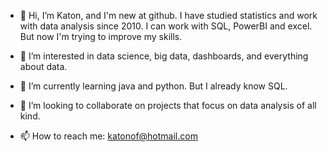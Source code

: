 - 👋 Hi, I’m Katon, and I'm new at github. I have studied statistics and work with data analysis since 2010. I can work with SQL, PowerBI and excel. But now I'm trying to improve my skills.

- 👀 I’m interested in data science, big data, dashboards, and everything about data.
- 🌱 I’m currently learning java and python. But I already know SQL.

- 💞️ I’m looking to collaborate on projects that focus on data analysis of all kind.
- 📫 How to reach me: katonof@hotmail.com

<!---
katonof/katonof is a ✨ special ✨ repository because its `README.md` (this file) appears on your GitHub profile.
You can click the Preview link to take a look at your changes.
--->
